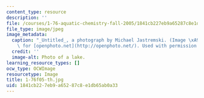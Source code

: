```yaml
---
content_type: resource
description: ''
file: /courses/1-76-aquatic-chemistry-fall-2005/1841cb227eb9a65287c8e1db65ab0a33_1-76f05-th.jpg
file_type: image/jpeg
image_metadata:
  caption: "_Untitled_, a photograph by Michael Jastremski. (Image \xA9 Michael Jastremski\
    \ for [openphoto.net](http://openphoto.net/). Used with permission.)"
  credit: ''
  image-alt: Photo of a lake.
learning_resource_types: []
ocw_type: OCWImage
resourcetype: Image
title: 1-76f05-th.jpg
uid: 1841cb22-7eb9-a652-87c8-e1db65ab0a33
---
```

